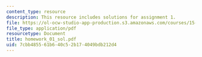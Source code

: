 ```yaml
---
content_type: resource
description: This resource includes solutions for assignment 1.
file: https://ol-ocw-studio-app-production.s3.amazonaws.com/courses/15-010-economic-analysis-for-business-decisions-fall-2004/7cbb485561b640c52b174049bdb212d4_homework_01_sol.pdf
file_type: application/pdf
resourcetype: Document
title: homework_01_sol.pdf
uid: 7cbb4855-61b6-40c5-2b17-4049bdb212d4
---
```

